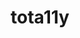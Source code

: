 ---
codehost: https://github.com/https://github.com/Khan/tota11y
logohandle: khanacademy_tota11y
sort: tota11y
title: tota11y
website: http://khan.github.io/tota11y/
---